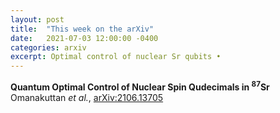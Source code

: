 ```yaml
---
layout: post
title:  "This week on the arXiv"
date:   2021-07-03 12:00:00 -0400
categories: arxiv
excerpt: Optimal control of nuclear Sr qubits •
---
```

**Quantum Optimal Control of Nuclear Spin Qudecimals in $^{87}$Sr**  
Omanakuttan *et al.*, [arXiv:2106.13705](https://arxiv.org/abs/2106.13705)

